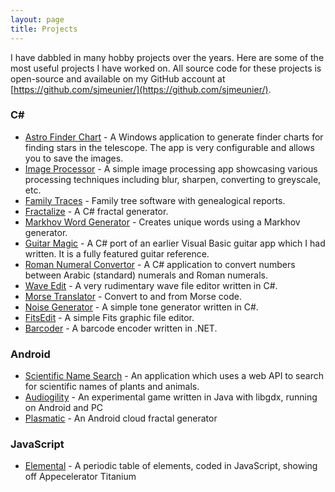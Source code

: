 ```yaml
---
layout: page
title: Projects
---
```


I have dabbled in many hobby projects over the years. Here are some of the most useful projects I have worked on. All source code for these projects is open-source and available on my GitHub account at [https://github.com/sjmeunier/](https://github.com/sjmeunier/).

### C&#35;
* [Astro Finder Chart](https://github.com/sjmeunier/astro-finder-chart) - A Windows application to generate finder charts for finding stars in the telescope. The app is very configurable and allows you to save the images.
* [Image Processor](https://github.com/sjmeunier/image-processor) - A simple image processing app showcasing various processing techniques including blur, sharpen, converting to greyscale, etc.
* [Family Traces](https://github.com/sjmeunier/family-traces) - Family tree software with genealogical reports.
* [Fractalize](https://github.com/sjmeunier/fractalize) - A C&#35; fractal generator.
* [Markhov Word Generator](https://github.com/sjmeunier/markhov-word-generator) - Creates unique words using a Markhov generator.
* [Guitar Magic](https://github.com/sjmeunier/guitar-magic) - A C&#35; port of an earlier Visual Basic guitar app which I had written. It is a fully featured guitar reference.
* [Roman Numeral Convertor](https://github.com/sjmeunier/roman-numeral-convertor) - A C&#35; application to convert numbers between Arabic (standard) numerals and Roman numerals.
* [Wave Edit](https://github.com/sjmeunier/wave-edit) - A very rudimentary wave file editor written in C&#35;.
* [Morse Translator](https://github.com/sjmeunier/morse-translator) - Convert to and from Morse code.
* [Noise Generator](https://github.com/sjmeunier/noise-generator) - A simple tone generator written in C&#35;.
* [FitsEdit](https://github.com/sjmeunier/fitsedit) - A simple Fits graphic file editor.
* [Barcoder](https://github.com/sjmeunier/barcoder) - A barcode encoder written in .NET.

### Android
* [Scientific Name Search](https://github.com/sjmeunier/scientific-name-search) - An application which uses a web API to search for scientific names of plants and animals.
* [Audiogility](https://github.com/sjmeunier/audiogility) - An experimental game written in Java with libgdx, running on Android and PC
* [Plasmatic](https://github.com/sjmeunier/plasmatic) - An Android cloud fractal generator

### JavaScript
* [Elemental](https://github.com/sjmeunier/elemental) - A periodic table of elements, coded in JavaScript, showing off Appecelerator Titanium
